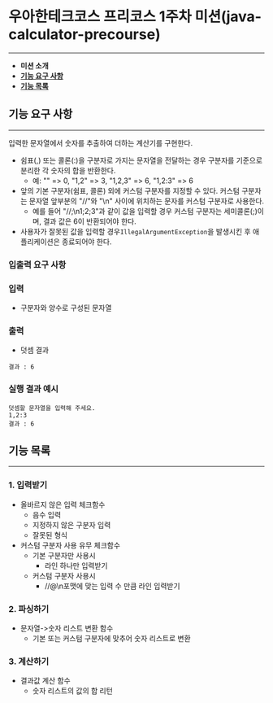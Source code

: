 # 우아한테크코스 프리코스 1주차 미션(java-calculator-precourse)

***

+ **미션 소개**
+ [**기능 요구 사항**](#기능-요구-사항)
+ [**기능 목록**](#기능-목록)

## 기능 요구 사항

***
입력한 문자열에서 숫자를 추출하여 더하는 계산기를 구현한다.

- 쉼표(,) 또는 콜론(:)을 구분자로 가지는 문자열을 전달하는 경우 구분자를 기준으로 분리한 각 숫자의 합을 반환한다.
    - 예: "" => 0, "1,2" => 3, "1,2,3" => 6, "1,2:3" => 6
- 앞의 기본 구분자(쉼표, 콜론) 외에 커스텀 구분자를 지정할 수 있다. 커스텀 구분자는 문자열 앞부분의 "//"와 "\n" 사이에 위치하는 문자를 커스텀 구분자로 사용한다.
    - 예를 들어 "//;\n1;2;3"과 같이 값을 입력할 경우 커스텀 구분자는 세미콜론(;)이며, 결과 값은 6이 반환되어야 한다.
- 사용자가 잘못된 값을 입력할 경우`IllegalArgumentException`을 발생시킨 후 애플리케이션은 종료되어야 한다.

### **입출력 요구 사항**

### **입력**

- 구분자와 양수로 구성된 문자열

### **출력**

- 덧셈 결과

```
결과 : 6
```

### **실행 결과 예시**

```
덧셈할 문자열을 입력해 주세요.
1,2:3
결과 : 6
```

## 기능 목록

***

### 1. 입력받기

* 올바르지 않은 입력 체크함수
    * 음수 입력
    * 지정하지 않은 구분자 입력
    * 잘못된 형식
* 커스텀 구분자 사용 유무 체크함수
    * 기본 구분자만 사용시
        * 라인 하나만 입력받기
    * 커스텀 구분자 사용시
        * //@\n포맷에 맞는 입력 수 만큼 라인 입력받기

### 2. 파싱하기

* 문자열->숫자 리스트 변환 함수
    * 기본 또는 커스텀 구분자에 맞추어 숫자 리스트로 변환

### 3. 계산하기

* 결과값 계산 함수
    * 숫자 리스트의 값의 합 리턴

